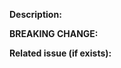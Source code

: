 <!-- Thanks for submitting a pull request! Please provide enough information so that others can review your pull request. -->

**Description:**

<!-- Explain the **motivation** for making this change. What existing problem does the pull request solve? -->

**BREAKING CHANGE:**
<!--
If this PR introduces a breaking change, it must contain a notice for it to be included in the CHANGELOG. Add description or remove entirely if not breaking.

You may need to update `MIGRATION.md` for the breaking changes.
-->

**Related issue (if exists):**
